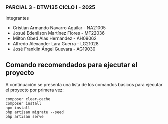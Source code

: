 ### PARCIAL 3 - DTW135 CICLO I - 2025

Integrantes

- Cristian Armando Navarro Aguilar - NA21005
- Josué Edenilson Martínez Flores - MF22036
- Milton Obed Alas Hernández - AH09062
- Alfredo Alexander Lara Guerra - LG21028
- José Franklin Ángel Guevara - AG19030

## Comando recomendados para ejecutar el proyecto

A continuación se presenta una lista de los comandos básicos para ejecutar el proyecto por primera vez:

```
composer clear-cache
composer install
npm install
php artisan migrate --seed
php artisan serve
```
